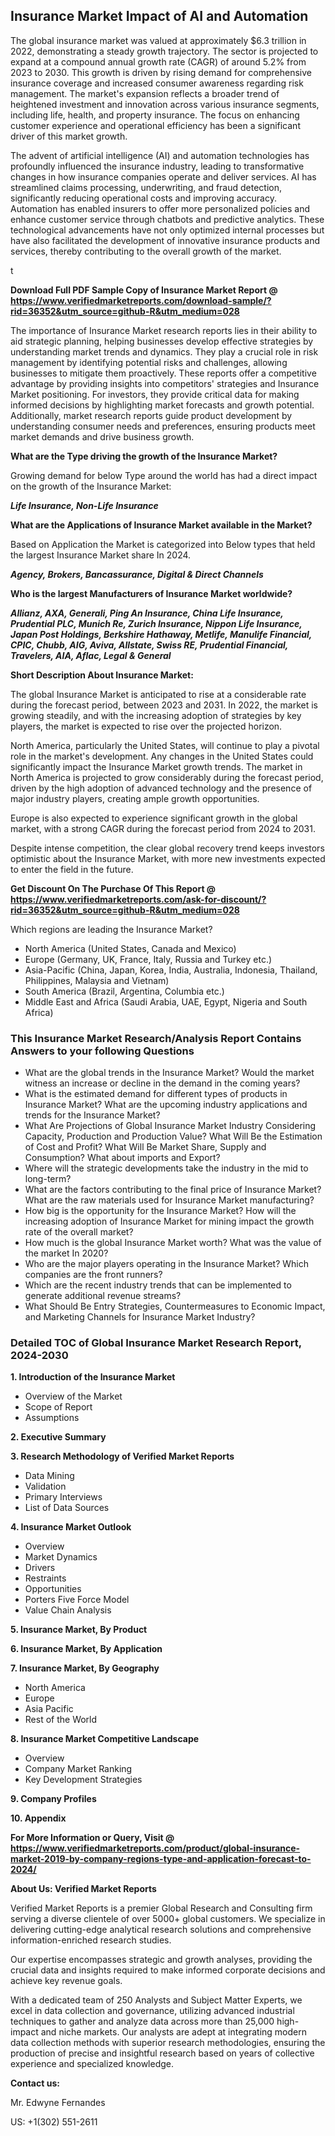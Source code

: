 <h2>Insurance Market Impact of AI and Automation</h2><p>The global insurance market was valued at approximately $6.3 trillion in 2022, demonstrating a steady growth trajectory. The sector is projected to expand at a compound annual growth rate (CAGR) of around 5.2% from 2023 to 2030. This growth is driven by rising demand for comprehensive insurance coverage and increased consumer awareness regarding risk management. The market's expansion reflects a broader trend of heightened investment and innovation across various insurance segments, including life, health, and property insurance. The focus on enhancing customer experience and operational efficiency has been a significant driver of this market growth.</p><p>The advent of artificial intelligence (AI) and automation technologies has profoundly influenced the insurance industry, leading to transformative changes in how insurance companies operate and deliver services. AI has streamlined claims processing, underwriting, and fraud detection, significantly reducing operational costs and improving accuracy. Automation has enabled insurers to offer more personalized policies and enhance customer service through chatbots and predictive analytics. These technological advancements have not only optimized internal processes but have also facilitated the development of innovative insurance products and services, thereby contributing to the overall growth of the market.</p>t</p><p id="" class=""><strong>Download Full PDF Sample Copy of Insurance Market Report @ <a href="https://www.verifiedmarketreports.com/download-sample/?rid=36352&utm_source=github-R&utm_medium=028" target="_blank">https://www.verifiedmarketreports.com/download-sample/?rid=36352&utm_source=github-R&utm_medium=028</a></strong></p><p>The importance of&nbsp;Insurance Market research reports lies in their ability to aid strategic planning, helping businesses develop effective strategies by understanding market trends and dynamics. They play a crucial role in risk management by identifying potential risks and challenges, allowing businesses to mitigate them proactively. These reports offer a competitive advantage by providing insights into competitors' strategies and Insurance Market positioning. For investors, they provide critical data for making informed decisions by highlighting market forecasts and growth potential. Additionally, market research reports guide product development by understanding consumer needs and preferences, ensuring products meet market demands and drive business growth.</p><p><strong>What are the&nbsp;Type driving the growth of the Insurance Market?</strong></p><p id="" class="">Growing demand for below Type around the world has had a direct impact on the growth of the Insurance Market:</p><em><strong>Life Insurance, Non-Life Insurance</strong></em></p><strong>What are the&nbsp;Applications&nbsp;of Insurance Market available in the Market?</strong></p><p id="" class="">Based on Application the Market is categorized into Below types that held the largest Insurance Market share In 2024.</p><em><strong>Agency, Brokers, Bancassurance, Digital & Direct Channels</strong></em></p><strong>Who is the largest Manufacturers of Insurance Market worldwide?</strong></p><p><em><strong>Allianz, AXA, Generali, Ping An Insurance, China Life Insurance, Prudential PLC, Munich Re, Zurich Insurance, Nippon Life Insurance, Japan Post Holdings, Berkshire Hathaway, Metlife, Manulife Financial, CPIC, Chubb, AIG, Aviva, Allstate, Swiss RE, Prudential Financial, Travelers, AIA, Aflac, Legal & General</strong></em></p><p id="" class=""><strong>Short Description About Insurance Market:</strong></p><p>The global Insurance Market is anticipated to rise at a considerable rate during the forecast period, between 2023 and 2031. In 2022, the market is growing steadily, and with the increasing adoption of strategies by key players, the market is expected to rise over the projected horizon.</p><p>North America, particularly the United States, will continue to play a pivotal role in the market's development. Any changes in the United States could significantly impact the Insurance Market growth trends. The market in North America is projected to grow considerably during the forecast period, driven by the high adoption of advanced technology and the presence of major industry players, creating ample growth opportunities.</p><p>Europe is also expected to experience significant growth in the global market, with a strong CAGR during the forecast period from 2024 to 2031.</p><p>Despite intense competition, the clear global recovery trend keeps investors optimistic about the Insurance Market, with more new investments expected to enter the field in the future.</p><p id="" class=""><strong>Get Discount On The Purchase Of This Report @ <a href="https://www.verifiedmarketreports.com/ask-for-discount/?rid=36352&utm_source=github-R&utm_medium=028" target="_blank">https://www.verifiedmarketreports.com/ask-for-discount/?rid=36352&utm_source=github-R&utm_medium=028</a></strong></p>Which regions are leading the Insurance Market?</p><ul><li>North America (United States, Canada and Mexico)</li><li>Europe (Germany, UK, France, Italy, Russia and Turkey etc.)</li><li>Asia-Pacific (China, Japan, Korea, India, Australia, Indonesia, Thailand, Philippines, Malaysia and Vietnam)</li><li>South America (Brazil, Argentina, Columbia etc.)</li><li>Middle East and Africa (Saudi Arabia, UAE, Egypt, Nigeria and South Africa)</li></ul><h3 id="" class="">This Insurance Market Research/Analysis Report Contains Answers to your following Questions</h3><ul><li>What are the global trends in the Insurance Market? Would the market witness an increase or decline in the demand in the coming years?</li><li>What is the estimated demand for different types of products in Insurance Market? What are the upcoming industry applications and trends for the Insurance Market?</li><li>What Are Projections of Global Insurance Market Industry Considering Capacity, Production and Production Value? What Will Be the Estimation of Cost and Profit? What Will Be Market Share, Supply and Consumption? What about imports and Export?</li><li>Where will the strategic developments take the industry in the mid to long-term?</li><li>What are the factors contributing to the final price of Insurance Market? What are the raw materials used for Insurance Market manufacturing?</li><li>How big is the opportunity for the Insurance Market? How will the increasing adoption of Insurance Market for mining impact the growth rate of the overall market?</li><li>How much is the global Insurance Market worth? What was the value of the market In 2020?</li><li>Who are the major players operating in the Insurance Market? Which companies are the front runners?</li><li>Which are the recent industry trends that can be implemented to generate additional revenue streams?</li><li>What Should Be Entry Strategies, Countermeasures to Economic Impact, and Marketing Channels for Insurance Market Industry?</li></ul><h3 id="" class="">Detailed TOC of Global Insurance Market Research Report, 2024-2030</h3><p id="" class=""><strong>1. Introduction of the Insurance Market</strong></p><ul><li>Overview of the Market</li><li>Scope of Report</li><li>Assumptions</li></ul><p id="" class=""><strong>2. Executive Summary</strong></p><p id="" class=""><strong>3. Research Methodology of Verified Market Reports</strong></p><ul><li>Data Mining</li><li>Validation</li><li>Primary Interviews</li><li>List of Data Sources</li></ul><p id="" class=""><strong>4. Insurance Market Outlook</strong></p><ul><li>Overview</li><li>Market Dynamics</li><li>Drivers</li><li>Restraints</li><li>Opportunities</li><li>Porters Five Force Model</li><li>Value Chain Analysis</li></ul><p id="" class=""><strong>5. Insurance Market, By Product</strong></p><p id="" class=""><strong>6. Insurance Market, By Application</strong></p><p id="" class=""><strong>7. Insurance Market, By Geography</strong></p><ul><li>North America</li><li>Europe</li><li>Asia Pacific</li><li>Rest of the World</li></ul><p id="" class=""><strong>8. Insurance Market Competitive Landscape</strong></p><ul><li>Overview</li><li>Company Market Ranking</li><li>Key Development Strategies</li></ul><p id="" class=""><strong>9. Company Profiles</strong></p><p id="" class=""><strong>10. Appendix</strong></p><p id="" class=""><strong>For More Information or Query, Visit @ <a href="https://www.verifiedmarketreports.com/product/global-insurance-market-2019-by-company-regions-type-and-application-forecast-to-2024/" target="_blank">https://www.verifiedmarketreports.com/product/global-insurance-market-2019-by-company-regions-type-and-application-forecast-to-2024/</a></strong></p><p id="" class=""><strong>About Us: Verified Market Reports</strong></p><p id="" class="">Verified Market Reports is a premier Global Research and Consulting firm serving a diverse clientele of over 5000+ global customers. We specialize in delivering cutting-edge analytical research solutions and comprehensive information-enriched research studies.</p><p id="" class="">Our expertise encompasses strategic and growth analyses, providing the crucial data and insights required to make informed corporate decisions and achieve key revenue goals.</p><p id="" class="">With a dedicated team of 250 Analysts and Subject Matter Experts, we excel in data collection and governance, utilizing advanced industrial techniques to gather and analyze data across more than 25,000 high-impact and niche markets. Our analysts are adept at integrating modern data collection methods with superior research methodologies, ensuring the production of precise and insightful research based on years of collective experience and specialized knowledge.</p><p id="" class=""><strong>Contact us:</strong></p><p id="" class="">Mr. Edwyne Fernandes</p><p id="" class="">US: +1(302) 551-2611</p>